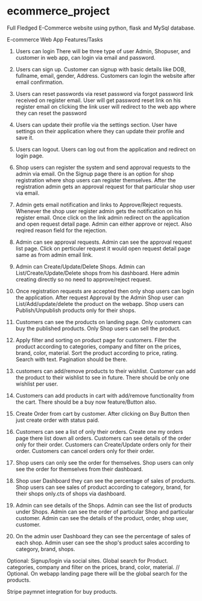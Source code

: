 # ecommerce_project
Full Fledged E-Commerce website using python, flask and MySql database.


E-commerce Web App
Features/Tasks
1) Users can login
There will be three type of user Admin, Shopuser, and customer in web app, can login via email and password.

2) Users can sign up.
Customer can signup with basic details like DOB, fullname, email, gender, Address. Customers can login the website after email confirmation.

3) Users can reset passwords via reset password via forgot password link received on register email.
User will get password reset link on his register email on clicking the link user will redirect to the web app where they can reset the password

4) Users can update their profile via the settings section.
User have settings on their application where they can update their profile and save it.

5) Users can logout.
Users can log out from the application and redirect on login page.

6) Shop users can register the system and send approval requests to the admin via email.
On the Signup page there is an option for shop registration where shop users can register themselves. After the registration admin gets an approval request for that particular shop user via email.

7) Admin gets email notification and links to Approve/Reject requests.
Whenever the shop user register admin gets the notification on his register email. Once click on the link admin redirect on the application and open request detail page. Admin can either approve or reject. Also reqired reason field for the rejection.

8) Admin can see approval requests.
Admin can see the approval request list page. Click on perticuler request it would open request detail page same as from admin email link.

9) Admin can Create/Update/Delete Shops.
Admin can List/Create/Update/Delete shops from his dashboard. Here admin creating directly so no need to approve/reject request.

10) Once registration requests are accepted then only shop users can login the application.
After request Approval by the Admin Shop user can List/Add/update/delete the product on the webapp. Shop users can Publish/Unpublish products only for their shops.

11) Customers can see the products on landing page.
Only customers can buy the published products. Only Shop users can sell the product.

12) Apply filter and sorting on product page for customers.
Filter the product according to categories, company and filter on the prices, brand, color, material. Sort the product according to price, rating. Search with text. Pagination should be there.

13) customers can add/remove products to their wishlist.
Customer can add the product to their wishlist to see in future. There should be only one wishlist per user.

14) Customers can add products in cart with add/remove functionality from the cart.
There should be a buy now feature/Button also.

15) Create Order from cart by customer.
After clicking on Buy Button then just create order with status paid.

16) Customers can see a list of only their orders.
Create one my orders page there list down all orders. Customers can see details of the order only for their order. Customers can Create/Update orders only for their order. Customers can cancel orders only for their order.

17) Shop users can only see the order for themselves.
Shop users can only see the order for themselves from their dashboard.

18) Shop user Dashboard they can see the percentage of sales of products.
Shop users can see sales of product according to category, brand, for their shops only.cts of shops via dashboard.

19) Admin can see details of the Shops.
Admin can see the list of products under Shops. Admin can see the order of particular Shop and particular customer. Admin can see the details of the product, order, shop user, customer.

20) On the admin user Dashboard they can see the percentage of sales of each shop.
Admin user can see the shop's product sales according to category, brand, shops.

Optional:
Signup/login via social sites.
Global search for Product. categories, company and filter on the prices, brand, color, material. // Optional.
On webapp landing page there will be the global search for the products.

Stripe paymnet integration for buy products.